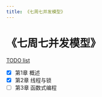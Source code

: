 ```yaml
---
title: 《七周七并发模型》
---
```


# 《七周七并发模型》

[TODO list](https://www.notion.so/TODO-list-2eeceb21fda24f37b6fba97f6d177e94) 

- [x]  第1章 概述
- [x]  第2章 线程与锁
- [ ]  第3章 函数式编程